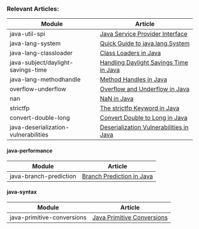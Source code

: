### Relevant Articles: 

Module | Article
--|--
java-util-spi | [Java Service Provider Interface](http://www.baeldung.com/java-spi)
java-lang-system | [Quick Guide to java.lang.System](http://www.baeldung.com/java-lang-system)
java-lang-classloader | [Class Loaders in Java](http://www.baeldung.com/java-classloaders)
java-subject/daylight-savings-time | [Handling Daylight Savings Time in Java](http://www.baeldung.com/java-daylight-savings)
java-lang-methodhandle | [Method Handles in Java](http://www.baeldung.com/java-method-handles)
overflow-underflow | [Overflow and Underflow in Java](https://www.baeldung.com/java-overflow-underflow)
nan | [NaN in Java](https://www.baeldung.com/java-not-a-number)
strictfp | [The strictfp Keyword in Java](https://www.baeldung.com/java-strictfp)
convert-double-long | [Convert Double to Long in Java](https://www.baeldung.com/java-convert-double-long)
java-deserialization-vulnerabilities | [Deserialization Vulnerabilities in Java](https://www.baeldung.com/java-deserialization-vulnerabilities)

#### java-performance
Module | Article
--|--
java-branch-prediction | [Branch Prediction in Java](https://www.baeldung.com/java-branch-prediction)	

#### java-syntax
Module | Article
--|--
java-primitive-conversions | [Java Primitive Conversions](https://www.baeldung.com/java-primitive-conversions)